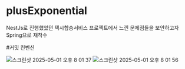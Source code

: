 # plusExponential
NestJs로 진행했었던 택시합승서비스 프로젝트에서 느낀 문제점들을 보안하고자 Spring으로 재착수



#커밋 컨벤션



![스크린샷 2025-05-01 오후 8 01 37](https://github.com/user-attachments/assets/b5f0c2ad-c9e0-4664-87f7-8850b83e30e6)
![스크린샷 2025-05-01 오후 8 01 56](https://github.com/user-attachments/assets/00b81dbe-dd49-4979-83ee-e22ed5868a59)
